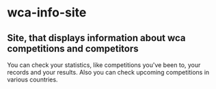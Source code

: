 # wca-info-site

## Site, that displays information about wca competitions and competitors

You can check your statistics, like competitions you've been to, your records and your results.
Also you can check upcoming competitions in various countries.
